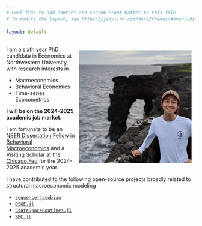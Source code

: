 ```yaml
---
# Feel free to add content and custom Front Matter to this file.
# To modify the layout, see https://jekyllrb.com/docs/themes/#overriding-theme-defaults

layout: default
---
```


<img src="/assets/profile.jpg" height="300" align="right" style="margin: 0.3cm;"/>

I am a sixth year PhD candidate in Economics at Northwestern University, with research interests in 

- Macroeconomics
- Behavioral Economics
- Time-series Econometrics

<b> I will be on the 2024-2025 academic job market. </b> 

I am fortunate to be an [NBER Dissertation Fellow in Behavioral Macroeconomics](https://www.nber.org/career-resources/postdoctoral-and-graduate-fellows-academic-year-2023-24) and a Visiting Scholar at the [Chicago Fed](https://www.chicagofed.org/research/index) for the 2024-2025 academic year. 

I have contributed to the following open-source projects broadly related to structural macroeconomic modeling 

- [`sequence-jacobian`](https://github.com/shade-econ/sequence-jacobian) 
- [`DSGE.jl`](https://github.com/FRBNY-DSGE/DSGE.jl) 
- [`StateSpaceRoutines.jl`](https://github.com/FRBNY-DSGE/StateSpaceRoutines.jl) 
- [`SMC.jl`](https://github.com/FRBNY-DSGE/SMC.jl) 

